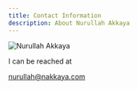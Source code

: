 ```yaml
---
title: Contact Information
description: About Nurullah Akkaya
---
```


![Nurullah Akkaya](images/nurullahAkkaya.jpg "Nurullah Akkaya")

I can be reached at

[nurullah@nakkaya.com](mailto:nurullah@nakkaya.com "nurullah@nakkaya.com")
